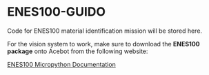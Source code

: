 # ENES100-GUIDO

Code for ENES100 material identification mission will be stored here. 

For the vision system to work, make sure to download the **ENES100 package** onto Acebot from the following website:

[ENES100 Micropython Documentation](https://enes100.umd.edu/documentation/micropython/)
